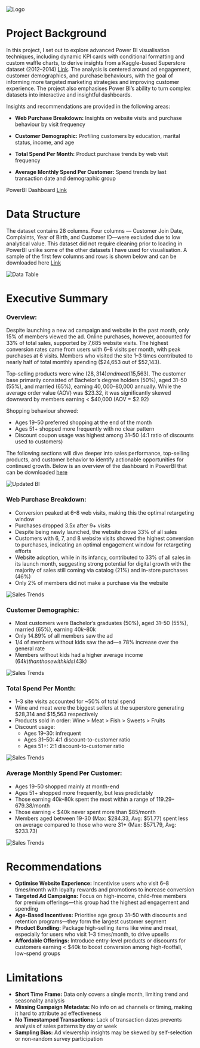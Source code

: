 ![Logo](https://images.unsplash.com/photo-1587825140708-dfaf72ae4b04?fm=jpg&q=60&w=3000&ixlib=rb-4.0.3&ixid=M3wxMjA3fDB8MHxzZWFyY2h8M3x8c2VtaW5hcnN8ZW58MHx8MHx8fDA%3D)

# Project Background
In this project, I set out to explore advanced Power BI visualisation techniques, including dynamic KPI cards with conditional formatting and custom waffle charts, to derive insights from a Kaggle-based Superstore dataset (2012–2014) [Link](https://www.weforum.org/publications/the-future-of-jobs-report-2025/). The analysis is centered around ad engagement, customer demographics, and purchase behaviours, with the goal of informing more targeted marketing strategies and improving customer experience. The project also emphasises Power BI’s ability to turn complex datasets into interactive and insightful dashboards.

Insights and recommendations are provided in the following areas:

- **Web Purchase Breakdown:** Insights on website visits and purchase behaviour by visit frequency

- **Customer Demographic:** Profiling customers by education, marital status, income, and age

- **Total Spend Per Month:** Product purchase trends by web visit frequency

- **Average Monthly Spend Per Customer:** Spend trends by last transaction date and demographic group

PowerBI Dashboard [Link](https://www.google.com)

# Data Structure
The dataset contains 28 columns. Four columns — Customer Join Date, Complaints, Year of Birth, and Customer ID—were excluded due to low analytical value. This dataset did not require cleaning prior to loading in PowerBI unlike some of the other datasets I have used for visualisation. A sample of the first few columns and rows is shown below and can be downloaded here [Link](https://wwww.github/amirulshafiq98/Superstore)

![Data Table](https://github.com/user-attachments/assets/4dbd2cd8-7a40-4cd5-b850-93e92b989b68)

# Executive Summary
### Overview:
Despite launching a new ad campaign and website in the past month, only 15% of members viewed the ad. Online purchases, however, accounted for 33% of total sales, supported by 7,685 website visits. The highest conversion rates came from users with 6–8 visits per month, with peak purchases at 6 visits. Members who visited the site 1–3 times contributed to nearly half of total monthly spending ($24,653 out of $52,143). 

Top-selling products were wine ($28,314) and meat ($15,563). The customer base primarily consisted of Bachelor’s degree holders (50%), aged 31–50 (55%), and married (65%), earning $40,000–$80,000 annually. While the average order value (AOV) was $23.32, it was significantly skewed downward by members earning < $40,000 (AOV = $2.92)

Shopping behaviour showed:
- Ages 19–50 preferred shopping at the end of the month
- Ages 51+ shopped more frequently with no clear pattern
- Discount coupon usage was highest among 31–50 (4:1 ratio of discounts used to customers)

The following sections will dive deeper into sales performance, top-selling products, and customer behavior to identify actionable opportunities for continued growth. Below is an overview of the dashboard in PowerBI that can be downloaded [here](https://www.google.com)

![Updated BI](https://github.com/user-attachments/assets/eedc6885-2a9b-4a13-b77d-fa39267258f8)

### Web Purchase Breakdown:
- Conversion peaked at 6–8 web visits, making this the optimal retargeting window
- Purchases dropped 3.5x after 9+ visits
- Despite being newly launched, the website drove 33% of all sales
- Customers with 6, 7, and 8 website visits showed the highest conversion to purchases, indicating an optimal engagement window for retargeting efforts
- Website adoption, while in its infancy, contributed to 33% of all sales in its launch month, suggesting strong potential for digital growth with the majority of sales still coming via catalog (21%) and in-store purchases (46%)
- Only 2% of members did not make a purchase via the website

![Sales Trends](https://via.placeholder.com/468x300?text=App+Screenshot+Here)

### Customer Demographic:
- Most customers were Bachelor’s graduates (50%), aged 31–50 (55%), married (65%), earning $40k–$80k
- Only 14.89% of all members saw the ad
- 1/4 of members without kids saw the ad—a 78% increase over the general rate
- Members without kids had a higher average income ($64k) than those with kids ($43k)
 
![Sales Trends](https://via.placeholder.com/468x300?text=App+Screenshot+Here)

### Total Spend Per Month:
- 1–3 site visits accounted for ~50% of total spend
- Wine and meat were the biggest sellers at the superstore generating $28,314 and $15,563 respectively
- Products sold in order: Wine > Meat > Fish > Sweets > Fruits
- Discount usage:
    - Ages 19–30: infrequent
    - Ages 31–50: 4:1 discount-to-customer ratio
    - Ages 51+: 2:1 discount-to-customer ratio

![Sales Trends](https://via.placeholder.com/468x300?text=App+Screenshot+Here)

### Average Monthly Spend Per Customer:
- Ages 19–50 shopped mainly at month-end
- Ages 51+ shopped more frequently, but less predictably
- Those earning $40k–$80k spent the most within a range of $119.29–$679.38/month
- Those earning < $40k never spent more than $85/month
- Members aged between 19-30 (Max: $284.33, Avg: $51.77) spent less on average compared to those who were 31+ (Max: $571.79, Avg: $233.73)

 ![Sales Trends](https://via.placeholder.com/468x300?text=App+Screenshot+Here)

# Recommendations
- **Optimise Website Experience:** Incentivise users who visit 6–8 times/month with loyalty rewards and promotions to increase conversion
- **Targeted Ad Campaigns:** Focus on high-income, child-free members for premium offerings—this group had the highest ad engagement and spending
- **Age-Based Incentives:** Prioritise age group 31–50 with discounts and retention programs—they form the largest customer segment
- **Product Bundling:** Package high-selling items like wine and meat, especially for users who visit 1–3 times/month, to drive upsells
- **Affordable Offerings:** Introduce entry-level products or discounts for customers earning < $40k to boost conversion among high-footfall, low-spend groups

# Limitations
- **Short Time Frame:** Data only covers a single month, limiting trend and seasonality analysis
- **Missing Campaign Metadata:** No info on ad channels or timing, making it hard to attribute ad effectiveness
- **No Timestamped Transactions:** Lack of transaction dates prevents analysis of sales patterns by day or week
- **Sampling Bias:** Ad viewership insights may be skewed by self-selection or non-random survey participation
